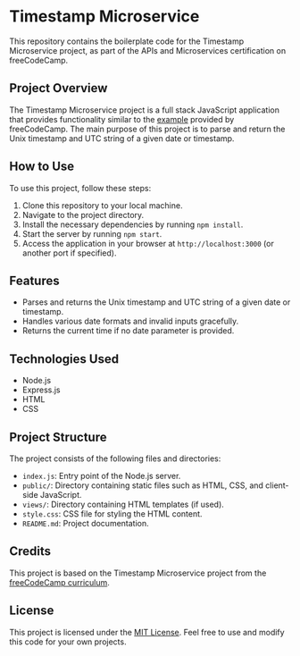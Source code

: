 # Timestamp Microservice

This repository contains the boilerplate code for the Timestamp Microservice project, as part of the APIs and Microservices certification on freeCodeCamp.

## Project Overview

The Timestamp Microservice project is a full stack JavaScript application that provides functionality similar to the [example](https://timestamp-microservice.freecodecamp.rocks) provided by freeCodeCamp. The main purpose of this project is to parse and return the Unix timestamp and UTC string of a given date or timestamp.

## How to Use

To use this project, follow these steps:

1. Clone this repository to your local machine.
2. Navigate to the project directory.
3. Install the necessary dependencies by running `npm install`.
4. Start the server by running `npm start`.
5. Access the application in your browser at `http://localhost:3000` (or another port if specified).

## Features

- Parses and returns the Unix timestamp and UTC string of a given date or timestamp.
- Handles various date formats and invalid inputs gracefully.
- Returns the current time if no date parameter is provided.

## Technologies Used

- Node.js
- Express.js
- HTML
- CSS

## Project Structure

The project consists of the following files and directories:

- `index.js`: Entry point of the Node.js server.
- `public/`: Directory containing static files such as HTML, CSS, and client-side JavaScript.
- `views/`: Directory containing HTML templates (if used).
- `style.css`: CSS file for styling the HTML content.
- `README.md`: Project documentation.

## Credits

This project is based on the Timestamp Microservice project from the [freeCodeCamp curriculum](https://www.freecodecamp.org/learn/apis-and-microservices/apis-and-microservices-projects/timestamp-microservice).

## License

This project is licensed under the [MIT License](LICENSE). Feel free to use and modify this code for your own projects.